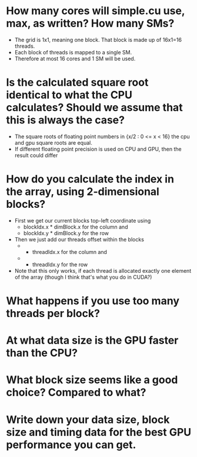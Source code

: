 # How many cores will simple.cu use, max, as written? How many SMs?
- The grid is 1x1, meaning one block. That block is made up of 16x1=16 threads.
- Each block of threads is mapped to a single SM.
- Therefore at most 16 cores and 1 SM will be used.

# Is the calculated square root identical to what the CPU calculates? Should we assume that this is always the case?
- The square roots of floating point numbers in {x/2 : 0 <= x < 16} the cpu and gpu square roots are equal.
- If different floating point precision is used on CPU and GPU, then the result could differ

# How do you calculate the index in the array, using 2-dimensional blocks?
- First we get our current blocks top-left coordinate using
    - blockIdx.x * dimBlock.x for the column and 
    - blockIdx.y * dimBlock.y for the row
- Then we just add our threads offset within the blocks
    - + threadIdx.x for the column and
    - + threadIdx.y for the row
- Note that this only works, if each thread is allocated exactly one element of the array (though I think that's what you do in CUDA?)

# What happens if you use too many threads per block?

# At what data size is the GPU faster than the CPU?

# What block size seems like a good choice? Compared to what?

# Write down your data size, block size and timing data for the best GPU performance you can get.
